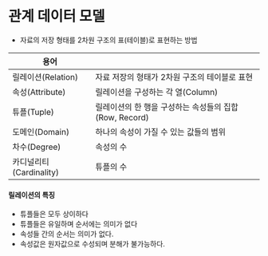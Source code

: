 # 관계 데이터 모델

- 자료의 저장 형태를 2차원 구조의 표(테이블)로 표현하는 방법

| 용어                    |                                                        |
| ----------------------- | ------------------------------------------------------ |
| 릴레이션(Relation)      | 자료 저장의 형태가 2차원 구조의 테이블로 표현          |
| 속성(Attribute)         | 릴레이션을 구성하는 각 열(Column)                      |
| 튜플(Tuple)             | 릴레이션의 한 행을 구성하는 속성들의 집합(Row, Record) |
| 도메인(Domain)          | 하나의 속성이 가질 수 있는 값들의 범위                 |
| 차수(Degree)            | 속성의 수                                              |
| 카디널리티(Cardinality) | 튜플의 수                                              |

#### 릴레이션의 특징

- 튜플들은 모두 상이하다
- 튜플들은 유일하며 순서에는 의미가 없다
- 속성들 간의 순서는 의미가 없다.
- 속성값은 원자값으로 수성되며 분해가 불가능하다.


